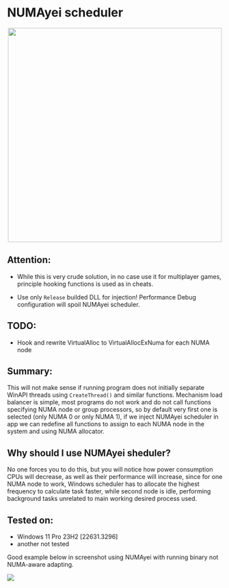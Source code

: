# NUMAyei scheduler

<p align="center"><img src="https://github.com/GermanAizek/NUMAyei/assets/21138600/f3eae1b4-1044-4266-9236-53f411a7d057" width="500"></p>

## Attention:

- While this is very crude solution, in no case use it for multiplayer games, principle hooking functions is used as in cheats.

- Use only `Release` builded DLL for injection! Performance Debug configuration will spoil NUMAyei scheduler.

## TODO:
- Hook and rewrite VirtualAlloc to VirtualAllocExNuma for each NUMA node

## Summary:

This will not make sense if running program does not initially separate WinAPI threads using `CreateThread()` and similar functions. Mechanism load balancer is simple, most programs do not work and do not call functions specifying NUMA node or group processors, so by default very first one is selected (only NUMA 0 or only NUMA 1), if we inject NUMAyei scheduler in app we can redefine all functions to assign to each NUMA node in the system and using NUMA allocator.

## Why should I use NUMAyei sheduler?

No one forces you to do this, but you will notice how power consumption CPUs will decrease, as well as their performance will increase, since for one NUMA node to work, Windows scheduler has to allocate the highest frequency to calculate task faster, while second node is idle, performing background tasks unrelated to main working desired process used.

## Tested on:
- Windows 11 Pro 23H2 [22631.3296]
- another not tested


Good example below in screenshot using NUMAyei with running binary not NUMA-aware adapting. 

![](https://github.com/GermanAizek/NUMAyei/assets/21138600/a9da1ef1-4aff-4fd1-bb10-a359c224f32f)
